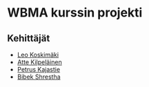 # WBMA kurssin projekti


## Kehittäjät
- [Leo Koskimäki](https://github.com/Lekematti)
- [Atte Kilpeläinen](https://github.com/kurjaakoodia)
- [Petrus Kajastie]()
- [Bibek Shrestha](https://github.com/bekstha)
####
